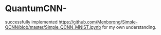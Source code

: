# QuantumCNN-
successfully implemented https://github.com/Menborong/Simple-QCNN/blob/master/Simple_QCNN_MNIST.ipynb for my own understanding. 
